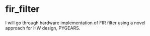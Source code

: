 # fir_filter
I will go through hardware implementation of FIR filter using a novel approach for HW design, PYGEARS.
